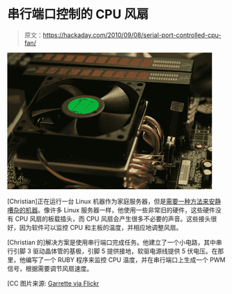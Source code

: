 # 串行端口控制的 CPU 风扇

> 原文：<https://hackaday.com/2010/09/08/serial-port-controlled-cpu-fan/>

![](img/b962011e20dd9bcd8a7cc0cac4a80b20.png "cpu_fan")

[Christian]正在运行一台 Linux 机器作为家庭服务器，但是[需要一种方法来安静嘈杂的机器](http://sites.google.com/site/chrisatronics/)。像许多 Linux 服务器一样，他使用一些非常旧的硬件，这些硬件没有 CPU 风扇的板载插头，而 CPU 风扇会产生很多不必要的声音。这些接头很好，因为软件可以监控 CPU 和主板的温度，并相应地调整风扇。

[Christian 的]解决方案是使用串行端口完成任务。他建立了一个小电路，其中串行引脚 3 驱动晶体管的基极，引脚 5 提供接地，软驱电源线提供 5 伏电压。在那里，他编写了一个 RUBY 程序来监控 CPU 温度，并在串行端口上生成一个 PWM 信号，根据需要调节风扇速度。

[CC 图片来源: [Garrette via Flickr](http://www.flickr.com/photos/garrette/53236643/)